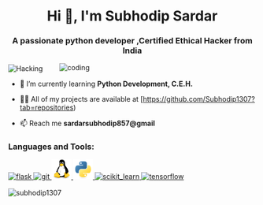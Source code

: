<h1 align="center">Hi 👋, I'm Subhodip Sardar</h1>
<h3 align="center">A passionate python developer ,Certified Ethical Hacker from India</h3>
<img align="right" alt="coding" width="400" src="https://media.tenor.com/NOYF3f82b_gAAAAC/programmer.gif">
<img align="center" alt="Hacking" width="400" src="https://media.tenor.com/-SV9TjUGabMAAAAC/hacker-python.gif">


- 🌱 I’m currently learning **Python Development, C.E.H.**

- 👨‍💻 All of my projects are available at [https://github.com/Subhodip1307?tab=repositories)

- 📫 Reach me **sardarsubhodip857@gmail**


<p align="left">
</p>

<h3 align="left">Languages and Tools:</h3>
<p align="left"> <a href="https://flask.palletsprojects.com/" target="_blank" rel="noreferrer"> <img src="https://www.vectorlogo.zone/logos/pocoo_flask/pocoo_flask-icon.svg" alt="flask" width="40" height="40"/> </a> <a href="https://git-scm.com/" target="_blank" rel="noreferrer"> <img src="https://www.vectorlogo.zone/logos/git-scm/git-scm-icon.svg" alt="git" width="40" height="40"/> </a> <a href="https://www.linux.org/" target="_blank" rel="noreferrer"> <img src="https://raw.githubusercontent.com/devicons/devicon/master/icons/linux/linux-original.svg" alt="linux" width="40" height="40"/> </a> <a href="https://www.python.org" target="_blank" rel="noreferrer"> <img src="https://raw.githubusercontent.com/devicons/devicon/master/icons/python/python-original.svg" alt="python" width="40" height="40"/> </a> <a href="https://scikit-learn.org/" target="_blank" rel="noreferrer"> <img src="https://upload.wikimedia.org/wikipedia/commons/0/05/Scikit_learn_logo_small.svg" alt="scikit_learn" width="40" height="40"/> </a> <a href="https://www.tensorflow.org" target="_blank" rel="noreferrer"> <img src="https://www.vectorlogo.zone/logos/tensorflow/tensorflow-icon.svg" alt="tensorflow" width="40" height="40"/> </a> </p>

<p><img align="center" src="https://github-readme-stats.vercel.app/api/top-langs?username=subhodip1307&show_icons=true&locale=en&layout=compact" alt="subhodip1307" /></p>
